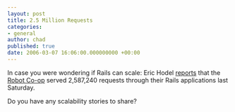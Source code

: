 ```yaml
---
layout: post
title: 2.5 Million Requests
categories:
- general
author: chad
published: true
date: 2006-03-07 16:06:00.000000000 +00:00
---
```

<p>In case you were wondering if Rails can scale:  Eric Hodel <a href="http://blog.segment7.net/articles/2006/03/06/2-5-million">reports</a> that the <a href="http://www.robotcoop.com">Robot Co-op</a> served 2,587,240 requests through their Rails applications last Saturday.</p>
<p>Do you have any scalability stories to share?</p>